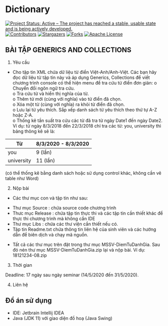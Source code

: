 # Dictionary

<!-- PROJECT SHIELDS -->
<!--
*** I'm using markdown "reference style" links for readability.
*** Reference links are enclosed in brackets [ ] instead of parentheses ( ).
*** See the bottom of this document for the declaration of the reference variables
*** for contributors-url, forks-url, etc. This is an optional, concise syntax you may use.
*** https://www.markdownguide.org/basic-syntax/#reference-style-links
-->
[![Project Status: Active – The project has reached a stable, usable state and is being actively developed.](https://www.repostatus.org/badges/latest/active.svg)](https://www.repostatus.org/#active)
[![Contributors][contributors-shield]][contributors-url]
[![Stargazers][stars-shield]][stars-url]
[![Forks][forks-shield]][forks-url]
[![Apache License][license-shield]][license-url]

## BÀI TẬP GENERICS AND COLLECTIONS

1. Yêu cầu
- Cho tập tin XML chứa dữ liệu từ điển Việt-Anh/Anh-Việt. Các bạn hãy đọc
dữ liệu từ tập tin này và áp dụng Generics, Collections để viết chương trình
console có thể hiện menu để tra cứu từ điển đơn giản:
o Chuyển đổi ngôn ngữ tra cứu. <br>
o Tra cứu từ và hiển thị nghĩa của từ. <br>
o Thêm từ mới (cùng với nghĩa) vào từ điển đã chọn. <br>
o Xóa một từ (cùng với nghĩa) ra khỏi từ điển đã chọn. <br>
o Lưu lại từ yêu thích. Sắp xếp danh sách từ yêu thích theo thứ tự A-Z
hoặc Z-A. <br>
o Thống kê tần suất tra cứu các từ đã tra từ ngày Date1 đến ngày 
Date2. Ví dụ: từ ngày 8/3/2018 đến 22/3/2018 chỉ tra các từ: you,
university thì bảng thông kê sẽ là: <br>

| Từ          | 8/3/2020 - 8/3/2020  |
|-------------|----------------------|
| you         |  9 (lần)             |
| university  |  11 (lần)            |

(có thể thống kê bằng danh sách hoặc sử dụng control khác, không cần vẽ table như Word)

2. Nộp bài

- Các thư mục con và tập tin như sau: <br>
+ Thư mục Source : chứa source code chương trình <br>
+ Thưc mục Release : chứa tập tin thực thi và các tập tin cần thiết khác để
thực thi chương trình mà không cần IDE <br>
+ Thư mục Libs : chứa các thư viện cần thiết nếu có. <br>
+ Tập tin Readme.txt chứa thông tin liên hệ của sinh viên và các hướng
dẫn để biên dịch và chạy mã nguồn. <br>

- Tất cả các thư mục trên đặt trong thư mục MSSV-DiemTuDanhGia. Sau
đó nén thư mục MSSV-DiemTuDanhGia.zip lại và nộp bài. Ví dụ:
18121234-08.zip<br>
3. Thời gian

Deadline: 17 ngày sau ngày seminar (14/5/2020 đến 31/5/2020).

4. Liên hệ

## Đồ án sử dụng

- IDE: Jetbrain Intellij IDEA
- Java (JDK 11) với giao diện đồ hoạ (Java Swing)

<!-- MARKDOWN LINKS & IMAGES -->

[contributors-shield]: https://img.shields.io/github/contributors/nhutnamhcmus/Dictionary?style=flat
[contributors-url]: https://github.com/nhutnamhcmus/Dictionary/graphs/contributors

[forks-shield]: https://img.shields.io/github/forks/nhutnamhcmus/Dictionary?style=flat
[forks-url]: https://github.com/nhutnamhcmus/Dictionary/network/members

[stars-shield]: https://img.shields.io/github/stars/nhutnamhcmus/Dictionary?style=flat
[stars-url]: https://github.com/nhutnamhcmus/Dictionary/stargazers

[license-shield]: https://img.shields.io/github/license/nhutnamhcmus/Dictionary?style=flat
[license-url]: https://github.com/nhutnamhcmus/Dictionary/blob/master/LICENSE
